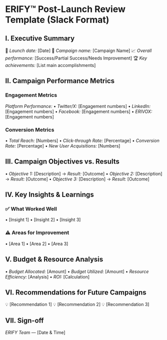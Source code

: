# ERIFY™ Post-Launch Review Template (Slack Format)

## I. Executive Summary
:rocket: *Launch date:* [Date]
:star2: *Campaign name:* [Campaign Name]
:chart_with_upwards_trend: *Overall performance:* [Success/Partial Success/Needs Improvement]
:trophy: *Key achievements:* [List main accomplishments]

## II. Campaign Performance Metrics
### Engagement Metrics
*Platform Performance:*
• *Twitter/X:* [Engagement numbers]
• *LinkedIn:* [Engagement numbers]
• *Facebook:* [Engagement numbers]
• *ERIVOX:* [Engagement numbers]

### Conversion Metrics
• *Total Reach:* [Numbers]
• *Click-through Rate:* [Percentage]
• *Conversion Rate:* [Percentage]
• *New User Acquisitions:* [Numbers]

## III. Campaign Objectives vs. Results
• *Objective 1:* [Description] → *Result:* [Outcome]
• *Objective 2:* [Description] → *Result:* [Outcome]
• *Objective 3:* [Description] → *Result:* [Outcome]

## IV. Key Insights & Learnings
### :white_check_mark: What Worked Well
• [Insight 1]
• [Insight 2]
• [Insight 3]

### :warning: Areas for Improvement
• [Area 1]
• [Area 2]
• [Area 3]

## V. Budget & Resource Analysis
• *Budget Allocated:* [Amount]
• *Budget Utilized:* [Amount]
• *Resource Efficiency:* [Analysis]
• *ROI:* [Calculation]

## VI. Recommendations for Future Campaigns
:bulb: [Recommendation 1]
:bulb: [Recommendation 2]
:bulb: [Recommendation 3]

## VII. Sign-off
*ERIFY Team* — [Date & Time]